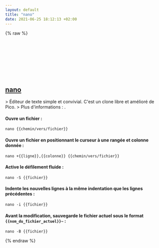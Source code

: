 ```yaml
---
layout: default
title: "nano"
date: 2021-06-25 18:12:13 +02:00
---
```

{% raw %}
<h2 id="nano">
  <a href="/fr/common/nano.html">nano</a> <a href="#nano"><svg class="icon">
    <use href="/assets/images/unicode_sprite.svg#link" />
  </svg></a>
</h2>
> Éditeur de texte simple et convivial. C'est un clone libre et amélioré de Pico.
> Plus d'informations : <https://nano-editor.org>.

#### Ouvre un fichier :
```shell
nano {{chemin/vers/fichier}}
```
#### Ouvre un fichier en positionnant le curseur à une rangée et colonne donnée :
```shell
nano +{{ligne}},{{colonne}} {{chemin/vers/fichier}}
```
#### Active le défilement fluide :
```shell
nano -S {{fichier}}
```
#### Indente les nouvelles lignes à la même indentation que les lignes précédentes :
```shell
nano -i {{fichier}}
```
#### Avant la modification, sauvegarde le fichier actuel sous le format `{{nom_du_fichier_actuel}}~` :
```shell
nano -B {{fichier}}
```
{% endraw %}